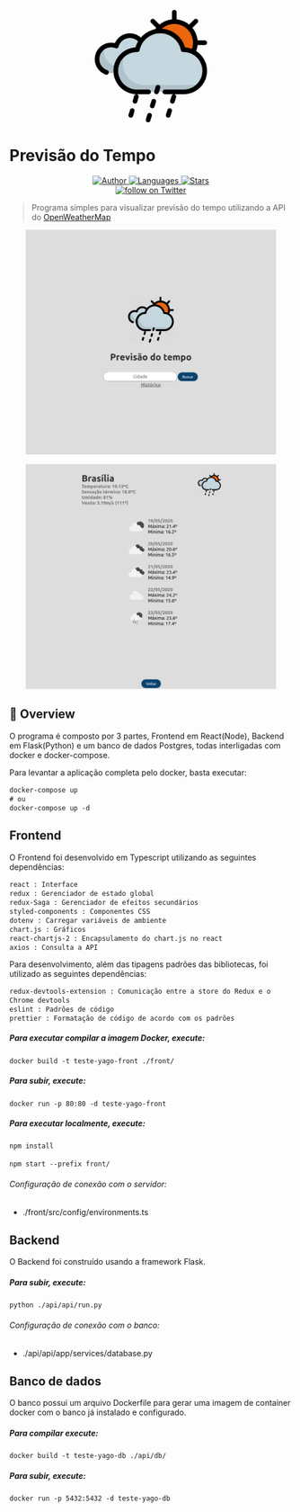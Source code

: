<p align="center">
   <img src="front/src/assets/imgs/logo.png" width="200"/>
</p>

# Previsão do Tempo

<p align="center">
    <a href="https://github.com/yagoernandes">
        <img src="https://img.shields.io/badge/Author-YagoErnandes-brightgreen" alt="Author" />
    </a>
    <a href="#">
        <img src="https://img.shields.io/github/languages/count/YagoErnandes/previsao-do-tempo?color=brightgreen" alt="Languages" />
    </a>
    <a href="https://github.com/yagoernandes/previsao-do-tempo/stargazers">
        <img src="https://img.shields.io/github/stars/YagoErnandes/previsao-do-tempo?color=brightgreen" alt="Stars" />
    </a>
    <br />
    <a href="https://twitter.com/intent/follow?screen_name=yagoernandes">
        <img src="https://img.shields.io/twitter/follow/yagoernandes?style=social&logo=twitter"
            alt="follow on Twitter"></a>
</p>

> Programa simples para visualizar previsão do tempo utilizando a API do [OpenWeatherMap](https://openweathermap.org/)

<p align="center"><img src=".github/home.png" height="400" width="auto"/></p>
<p align="center"><img src=".github/search.png" height="400" width="auto"/></p>

## :pushpin: Overview  

O programa é composto por 3 partes, Frontend em React(Node), Backend em Flask(Python) e um banco de dados Postgres, todas interligadas com docker e docker-compose.

Para levantar a aplicação completa pelo docker, basta executar:

```shell
docker-compose up
# ou
docker-compose up -d
```

## Frontend

O Frontend foi desenvolvido em Typescript utilizando as seguintes dependências:

```
react : Interface
redux : Gerenciador de estado global
redux-Saga : Gerenciador de efeitos secundários
styled-components : Componentes CSS
dotenv : Carregar variáveis de ambiente
chart.js : Gráficos
react-chartjs-2 : Encapsulamento do chart.js no react
axios : Consulta a API
```

Para desenvolvimento, além das tipagens padrões das bibliotecas, foi utilizado as seguintes dependências:

```
redux-devtools-extension : Comunicação entre a store do Redux e o Chrome devtools
eslint : Padrões de código
prettier : Formatação de código de acordo com os padrões
```

##### Para executar compilar a imagem Docker, execute:

```shell
docker build -t teste-yago-front ./front/
```

##### Para subir, execute:

```shell
docker run -p 80:80 -d teste-yago-front
```

##### Para executar localmente, execute:

```shell
npm install

npm start --prefix front/
```

###### Configuração de conexão com o servidor:

- ./front/src/config/environments.ts

## Backend

O Backend foi construído usando a framework Flask.

##### Para subir, execute:

```shell
python ./api/api/run.py
```

###### Configuração de conexão com o banco:

- ./api/api/app/services/database.py

## Banco de dados

O banco possui um arquivo Dockerfile para gerar uma imagem de container docker com o banco já instalado e configurado.

##### Para compilar execute:

```shell
docker build -t teste-yago-db ./api/db/
```

##### Para subir, execute:

```shell
docker run -p 5432:5432 -d teste-yago-db
```
